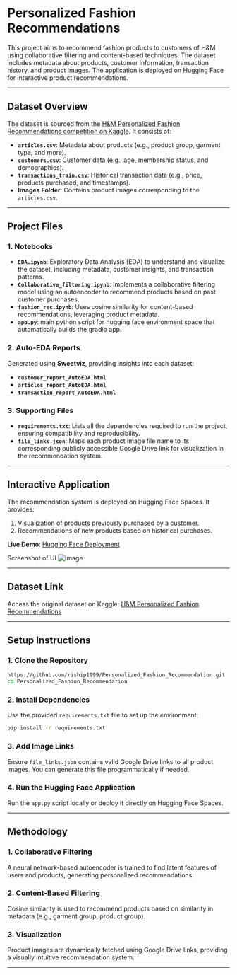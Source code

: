 
# Personalized Fashion Recommendations

This project aims to recommend fashion products to customers of H&M using collaborative filtering and content-based techniques. The dataset includes metadata about products, customer information, transaction history, and product images. The application is deployed on Hugging Face for interactive product recommendations.

---

## Dataset Overview

The dataset is sourced from the [H&M Personalized Fashion Recommendations competition on Kaggle](https://www.kaggle.com/competitions/h-and-m-personalized-fashion-recommendations/data). It consists of:

- **`articles.csv`**: Metadata about products (e.g., product group, garment type, and more).
- **`customers.csv`**: Customer data (e.g., age, membership status, and demographics).
- **`transactions_train.csv`**: Historical transaction data (e.g., price, products purchased, and timestamps).
- **Images Folder**: Contains product images corresponding to the `articles.csv`.

---

## Project Files

### **1. Notebooks**
- **`EDA.ipynb`**: Exploratory Data Analysis (EDA) to understand and visualize the dataset, including metadata, customer insights, and transaction patterns.
- **`Collaborative_filtering.ipynb`**: Implements a collaborative filtering model using an autoencoder to recommend products based on past customer purchases.
- **`fashion_rec.ipynb`**: Uses cosine similarity for content-based recommendations, leveraging product metadata.
- **`app.py`**: main python script for hugging face environment space that automatically builds the gradio app.

### **2. Auto-EDA Reports**
Generated using **Sweetviz**, providing insights into each dataset:
- **`customer_report_AutoEDA.html`**
- **`articles_report_AutoEDA.html`**
- **`transaction_report_AutoEDA.html`**

### **3. Supporting Files**
- **`requirements.txt`**: Lists all the dependencies required to run the project, ensuring compatibility and reproducibility.
- **`file_links.json`**: Maps each product image file name to its corresponding publicly accessible Google Drive link for visualization in the recommendation system.


---

## Interactive Application

The recommendation system is deployed on Hugging Face Spaces. It provides:
1. Visualization of products previously purchased by a customer.
2. Recommendations of new products based on historical purchases.

**Live Demo**: [Hugging Face Deployment](https://huggingface.co/spaces/Rishi3499/DataMining)

Screenshot of UI 
![image](https://github.com/user-attachments/assets/d26365ca-fd21-49c0-b018-48b5c047263a)


---

## Dataset Link

Access the original dataset on Kaggle: [H&M Personalized Fashion Recommendations](https://www.kaggle.com/competitions/h-and-m-personalized-fashion-recommendations/data)

---

## Setup Instructions

### 1. Clone the Repository
```bash
https://github.com/riship1999/Personalized_Fashion_Recommendation.git
cd Personalized_Fashion_Recommendation
```

### 2. Install Dependencies
Use the provided `requirements.txt` file to set up the environment:
```bash
pip install -r requirements.txt
```

### 3. Add Image Links
Ensure `file_links.json` contains valid Google Drive links to all product images. You can generate this file programmatically if needed.

### 4. Run the Hugging Face Application
Run the `app.py` script locally or deploy it directly on Hugging Face Spaces.

---

## Methodology

### **1. Collaborative Filtering**
A neural network-based autoencoder is trained to find latent features of users and products, generating personalized recommendations.

### **2. Content-Based Filtering**
Cosine similarity is used to recommend products based on similarity in metadata (e.g., garment group, product group).

### **3. Visualization**
Product images are dynamically fetched using Google Drive links, providing a visually intuitive recommendation system.

---
